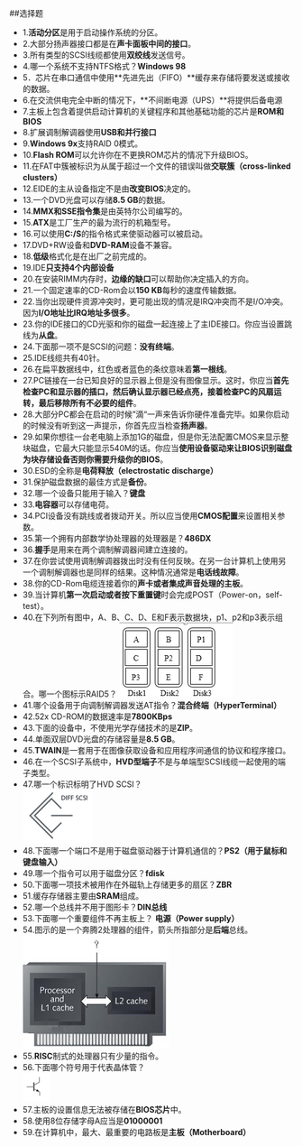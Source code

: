 ##选择题
* 1.**活动分区**是用于启动操作系统的分区。
* 2.大部分扬声器接口都是在**声卡面板中间的接口**。
* 3.所有类型的SCSI线缆都使用**双绞线**发送信号。
* 4.哪一个系统不支持NTFS格式？**Windows 98**
* 5．芯片在串口通信中使用**先进先出（FIFO）**缓存来存储将要发送或接收的数据。
* 6.在交流供电完全中断的情况下，**不间断电源（UPS）**将提供后备电源
* 7.主板上包含着提供启动计算机的关键程序和其他基础功能的芯片是**ROM和BIOS**
* 8.扩展调制解调器使用**USB和并行接口**
* 9.**Windows 9x**支持RAID 0模式。
* 10.**Flash ROM**可以允许你在不更换ROM芯片的情况下升级BIOS。
* 11.在FAT中簇被标识为从属于超过一个文件的错误叫做**交联簇（cross-linked clusters）**
* 12.EIDE的主从设备指定不是由**改变BIOS**决定的。
* 13.一个DVD光盘可以存储**8.5 GB**的数据。
* 14.**MMX和SSE指令集**是由英特尔公司编写的。
* 15.**ATX**是工厂生产的最为流行的机箱型号。
* 16.可以使用**C:/S**的指令格式来使驱动器可以被启动。
* 17.DVD+RW设备和**DVD-RAM**设备不兼容。
* 18.**低级**格式化是在出厂之前完成的。
* 19.IDE**只支持4个内部设备**
* 20.在安装RIMM内存时，**边缘的缺口**可以帮助你决定插入的方向。
* 21.一个固定速率的CD-Rom会以**150 KB**每秒的速度传输数据。
* 22.当你出现硬件资源冲突时，更可能出现的情况是IRQ冲突而不是I/O冲突。因为**I/O地址比IRQ地址多很多**。
* 23.你的IDE接口的CD光驱和你的磁盘一起连接上了主IDE接口。你应当设置跳线为**从盘**。
* 24.下面那一项不是SCSI的问题：**没有终端**。
* 25.IDE线缆共有40针。
* 26.在扁平数据线中，红色或者蓝色的条纹意味着**第一根线**。
* 27.PC链接在一台已知良好的显示器上但是没有图像显示。这时，你应当**首先检查PC和显示器的插口，然后确认显示器已经点亮，接着检查PC的风扇运转，最后移除所有不必要的组件**。
* 28.大部分PC都会在启动的时候”滴“一声来告诉你硬件准备完毕。如果你启动的时候没有听到这一声提示，你首先应当检查**扬声器**。
* 29.如果你想往一台老电脑上添加1G的磁盘，但是你无法配置CMOS来显示整块磁盘，它最大只能显示540M的话。你应当**使用设备驱动来让BIOS识别磁盘为块存储设备否则你需要升级你的BIOS**。
* 30.ESD的全称是**电荷释放（electrostatic discharge）**
* 31.保护磁盘数据的最佳方式是**备份**。
* 32.哪一个设备只能用于输入？**键盘**
* 33.**电容器**可以存储电荷。
* 34.PCI设备没有跳线或者拨动开关。所以应当使用**CMOS配置**来设置相关参数。
* 35.第一个拥有内部数学协处理器的处理器是？**486DX**
* 36.**握手**是用来在两个调制解调器间建立连接的。
* 37.在你尝试使用调制解调器拨出时没有任何反映。在另一台计算机上使用另一个调制解调器也是同样的结果。这种情况通常是**电话线故障**。
* 38.你的CD-Rom电缆连接着你的**声卡或者集成声音处理的主板**。
* 39.当计算机**第一次启动或者按下重置键**时会完成POST（Power-on，self-test）。
* 40.在下列所有图中，A、B、C、D、E和F表示数据块，p1、p2和p3表示组合。哪一个图标示RAID5？
![Image](https://raw.githubusercontent.com/DeckerCHAN/Material-Translation/master/ComputerMechanism/Images/Choose-40.png)
* 41.哪个设备用于向调制解调器发送AT指令？**混合终端（HyperTerminal）**
* 42.52x CD-ROM的数据速率是**7800KBps**
* 43.下面的设备中，不使用光学存储技术的是**ZIP**。
* 44.单面双层DVD光盘的存储容量是**8.5 GB**。
* 45.**TWAIN**是一套用于在图像获取设备和应用程序间通信的协议和程序接口。
* 46.在一个SCSI子系统中，**HVD型端子**不是与单端型SCSI线缆一起使用的端子类型。
* 47.哪一个标识标明了HVD SCSI？  
![Image](https://raw.githubusercontent.com/DeckerCHAN/Material-Translation/master/ComputerMechanism/Images/Choose-66.png)
* 48.下面哪一个端口不是用于磁盘驱动器于计算机通信的？**PS2（用于鼠标和键盘输入）**
* 49.哪一个指令可以用于磁盘分区？**fdisk**
* 50.下面哪一项技术被用作在外磁轨上存储更多的扇区？**ZBR**
* 51.缓存存储器主要由**SRAM**组成。
* 52.哪一个总线并不用于图形卡？**DIN总线**
* 53.下面哪一个重要组件不再主板上？ **电源（Power supply）**
* 54.图示的是一个奔腾2处理器的组件，箭头所指部分是**后端**总线。  
![Image](https://raw.githubusercontent.com/DeckerCHAN/Material-Translation/master/ComputerMechanism/Images/Choose-52.png)
* 55.**RISC**制式的处理器只有少量的指令。
* 56.下面哪个符号用于代表晶体管？  
![Image](https://raw.githubusercontent.com/DeckerCHAN/Material-Translation/master/ComputerMechanism/Images/Choose-56.png)
* 57.主板的设置信息无法被存储在**BIOS芯片**中。
* 58.使用8位存储字母A应当是**01000001**
* 59.在计算机中，最大、最重要的电路板是**主板（Motherboard）**
